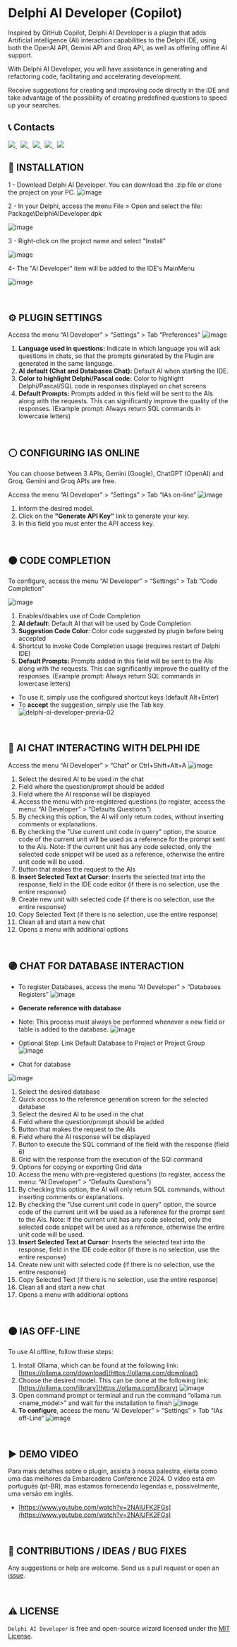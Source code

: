 # Delphi AI Developer (Copilot)
Inspired by GitHub Copilot, Delphi AI Developer is a plugin that adds Artificial intelligence (AI) interaction capabilities to the Delphi IDE, using both the OpenAI API, Gemini API and Groq API, as well as offering offline AI support.

With Delphi AI Developer, you will have assistance in generating and refactoring code, facilitating and accelerating development.

Receive suggestions for creating and improving code directly in the IDE and take advantage of the possibility of creating predefined questions to speed up your searches.

## 📞 Contacts

<p align="left">
  <a href="https://t.me/Code4Delphi" target="_blank">
    <img src="https://img.shields.io/badge/Telegram-Join%20Channel-blue?logo=telegram">
  </a> 
  &nbsp;
  <a href="https://www.youtube.com/@code4delphi" target="_blank">
    <img src="https://img.shields.io/badge/YouTube-Join%20Channel-red?logo=youtube&logoColor=red">
  </a>
  &nbsp;
  <a href="https://www.linkedin.com/in/cesar-cardoso-dev" target="_blank">
    <img src="https://img.shields.io/badge/LinkedIn-Follow-blue?logo=LinkedIn&logoColor=blue">
  </a>  
  &nbsp;
  <a href="https://go.hotmart.com/U81331747Y?dp=1" target="_blank">
    <img src="https://img.shields.io/badge/Course-Open%20Tools%20API-F00?logo=delphi">
  </a>   
  &nbsp;
  <a href="mailto:contato@code4delphi.com.br" target="_blank">
    <img src="https://img.shields.io/badge/E--mail-Send-yellowgreen?logo=maildotru&logoColor=yellowgreen">
  </a>
</p> 

## 🚀 INSTALLATION

1 - Download Delphi AI Developer. You can download the .zip file or clone the project on your PC.
![image](https://github.com/Code4Delphi/Delphi-AI-Developer/assets/33873267/a32c9333-6d5a-4036-9891-b97778bca90a)


2 - In your Delphi, access the menu File > Open and select the file: Package\DelphiAIDeveloper.dpk

![image](https://github.com/Code4Delphi/Delphi-AI-Developer/assets/33873267/775fdf6d-a7a0-44d5-9eb3-7db0e117fe49)


3 - Right-click on the project name and select "Install"

![image](https://github.com/Code4Delphi/Delphi-AI-Developer/assets/33873267/03dde077-8f28-4b99-a2a2-9565e862b392)


4- The "AI Developer" item will be added to the IDE's MainMenu

![image](https://github.com/Code4Delphi/Delphi-AI-Developer/assets/33873267/1c0ae468-ec44-4095-b299-65e873e79741)

<br/>

## ⚙️ PLUGIN SETTINGS
Access the menu “AI Developer” > “Settings” > Tab “Preferences”
![image](https://github.com/user-attachments/assets/c89d1145-4178-45ec-bd45-ecb13dfc37cc)

1. **Language used in questions:** Indicate in which language you will ask questions in chats, so that the prompts generated by the Plugin are generated in the same language.
2. **AI default (Chat and Databases Chat):** Default AI when starting the IDE.
3. **Color to highlight Delphi/Pascal code:** Color to highlight Delphi/Pascal/SQL code in responses displayed on chat screens
4. **Default Prompts:** Prompts added in this field will be sent to the AIs along with the requests. This can significantly improve the quality of the responses. (Example prompt: Always return SQL commands in lowercase letters)


<br/>

## ⚪ CONFIGURING IAS ONLINE
You can choose between 3 APIs, Gemini (Google), ChatGPT (OpenAI) and Groq. Gemini and Groq APIs are free. 

Access the menu “AI Developer” > “Settings” > Tab “IAs on-line”
![image](https://github.com/user-attachments/assets/2c3a45a2-94c8-4449-8c71-58246f6ca67f)

1. Inform the desired model.
2. Click on the **"Generate API Key"** link to generate your key.
3. In this field you must enter the API access key.

<br/>

## 🟠 CODE COMPLETION

To configure, access the menu “AI Developer” > “Settings” > Tab “Code Completion”

![image](https://github.com/user-attachments/assets/fd26a49c-5969-4bbe-8a2e-32e9623bf1d7)

1. Enables/disables use of Code Completion
2. **AI default:** Default AI that will be used by Code Completion
3. **Suggestion Code Color**: Color code suggested by plugin before being accepted
4. Shortcut to invoke Code Completion usage (requires restart of Delphi IDE)
5. **Default Prompts:** Prompts added in this field will be sent to the AIs along with the requests. This can significantly improve the quality of the responses. (Example prompt: Always return SQL commands in lowercase letters)

- To use it, simply use the configured shortcut keys (default Alt+Enter)
- To **accept** the suggestion, simply use the Tab key.
![delphi-ai-developer-previa-02](https://github.com/user-attachments/assets/f09fe06a-4471-43e7-b99e-1ac701dad211)


<br/>

## 🔵 AI CHAT INTERACTING WITH DELPHI IDE
Access the menu “AI Developer” > “Chat” or Ctrl+Shift+Alt+A
![image](https://github.com/user-attachments/assets/a8e58367-36c3-481f-8583-98d19cee68af)

1. Select the desired AI to be used in the chat
2. Field where the question/prompt should be added
3. Field where the AI ​​response will be displayed
4. Access the menu with pre-registered questions (to register, access the menu: “AI Developer” > “Defaults Questions”)
5. By checking this option, the AI ​​will only return codes, without inserting comments or explanations.
6. By checking the "Use current unit code in query" option, the source code of the current unit will be used as a reference for the prompt sent to the AIs.
Note: If the current unit has any code selected, only the selected code snippet will be used as a reference, otherwise the entire unit code will be used.
7. Button that makes the request to the AIs
8. **Insert Selected Text at Cursor**: Inserts the selected text into the response, field in the IDE code editor (if there is no selection, use the entire response)
9. Create new unit with selected code (if there is no selection, use the entire response)
10. Copy Selected Text (if there is no selection, use the entire response)
11. Clean all and start a new chat
12. Opens a menu with additional options

<br/>

## 🟣 CHAT FOR DATABASE INTERACTION
- To register Databases, access the menu “AI Developer” > “Databases Registers”
![image](https://github.com/user-attachments/assets/aacd2440-898a-4e7d-96fd-8dfa94c09c76)

- **Generate reference with database**
- Note: This process must always be performed whenever a new field or table is added to the database.
![image](https://github.com/user-attachments/assets/8649509e-189b-46d2-bc0d-378ead1e8929)

- Optional Step: Link Default Database to Project or Project Group
![image](https://github.com/user-attachments/assets/92812a6f-fdd6-45e0-b60c-b26669f166dc)

- Chat for database

![image](https://github.com/user-attachments/assets/f3aeb00e-cdcb-491d-b360-5c625c5c8f2f)


1. Select the desired database
2. Quick access to the reference generation screen for the selected database
3. Select the desired AI to be used in the chat
4. Field where the question/prompt should be added
5. Button that makes the request to the AIs
6. Field where the AI ​​response will be displayed
7. Button to execute the SQL command of the field with the response (field 6)
8. Grid with the response from the execution of the SQl command
9. Options for copying or exporting Grid data
10. Access the menu with pre-registered questions (to register, access the menu: “AI Developer” > “Defaults Questions”)
11. By checking this option, the AI ​​will only return SQL commands, without inserting comments or explanations.
12. By checking the "Use current unit code in query" option, the source code of the current unit will be used as a reference for the prompt sent to the AIs.
Note: If the current unit has any code selected, only the selected code snippet will be used as a reference, otherwise the entire unit code will be used.
13. **Insert Selected Text at Cursor**: Inserts the selected text into the response, field in the IDE code editor (if there is no selection, use the entire response)
14. Create new unit with selected code (if there is no selection, use the entire response)
15. Copy Selected Text (if there is no selection, use the entire response)
16. Clean all and start a new chat
17. Opens a menu with additional options

<br/>

## 🟤 IAS OFF-LINE

To use AI offline, follow these steps:
1. Install Ollama, which can be found at the following link: [https://ollama.com/download](https://ollama.com/download)
2. Choose the desired model. This can be done at the following link: [https://ollama.com/library](https://ollama.com/library)
![image](https://github.com/user-attachments/assets/1c259158-8118-421e-84ab-f6931b1438c0)
3. Open command prompt or terminal and run the command “ollama run <name_model>” and wait for the installation to finish
![image](https://github.com/user-attachments/assets/b5c12854-5ce4-4fe7-aa49-b0396f0d4040)
4. **To configure**, access the menu “AI Developer” > “Settings” > Tab “IAs off-Line“
![image](https://github.com/user-attachments/assets/f821ab05-743a-480f-a72b-f7ca3809ae6b)


<br/>

## ▶️ DEMO VIDEO
Para mais detalhes sobre o plugin, assista à nossa palestra, eleita como uma das melhores da Embarcadero Conference 2024. O vídeo está em português (pt-BR), mas estamos fornecendo legendas e, possivelmente, uma versão em inglês.
* [https://www.youtube.com/watch?v=2NAlUFK2FGs](https://www.youtube.com/watch?v=2NAlUFK2FGs)

<br/>

## 💬 CONTRIBUTIONS / IDEAS / BUG FIXES
Any suggestions or help are welcome. Send us a pull request or open an [issue](/../../issues/).

<br/>

## ⚠️ LICENSE
`Delphi AI Developer` is free and open-source wizard licensed under the [MIT License](LICENSE).

